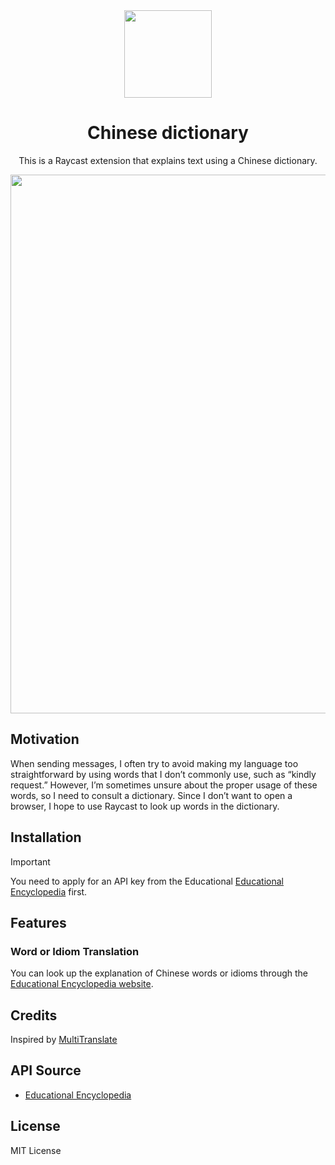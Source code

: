 <br>
<br>
<p align="center">
<img src="https://github.com/CofCat456/raycast-chinese-dictionary/blob/main/assets/icon.png?raw=true" width="140" height="140" align="center" />
</p>

<h1 align="center">Chinese dictionary</sup></h1>

<p align="center">
This is a Raycast extension that explains text using a Chinese dictionary.
</p>

<img width="862" src="https://github.com/CofCat456/raycast-chinese-dictionary/assets/93901409/0c5ee7a3-d7ce-4fdd-897d-cf9d8bdb51e7">

## Motivation

When sending messages, I often try to avoid making my language too straightforward by using words that I don’t commonly use, such as “kindly request.” However, I’m sometimes unsure about the proper usage of these words, so I need to consult a dictionary. Since I don’t want to open a browser, I hope to use Raycast to look up words in the dictionary.

## Installation

> [!IMPORTANT]  
> You need to apply for an API key from the Educational [Educational Encyclopedia](https://pedia.cloud.edu.tw/Home/OpenAPI) first.

## Features

### Word or Idiom Translation

You can look up the explanation of Chinese words or idioms through the [Educational Encyclopedia website](https://pedia.cloud.edu.tw/).

## Credits

Inspired by [MultiTranslate](https://github.com/CofCat456/raycast-multi-translate)

</details>

## API Source

- [Educational Encyclopedia](https://pedia.cloud.edu.tw/)

## License

MIT License
